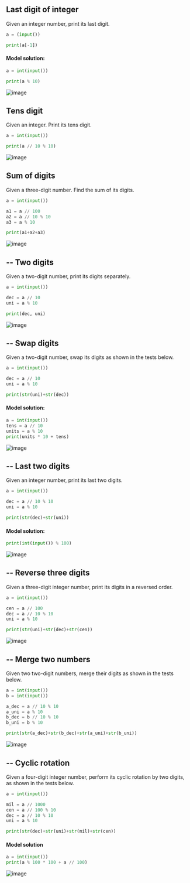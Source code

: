 ## Last digit of integer
Given an integer number, print its last digit.
```.py
a = (input())

print(a[-1])
```
#### Model solution:
```.py
a = int(input())

print(a % 10)
```
![image](https://user-images.githubusercontent.com/89135778/187174029-1fbb9392-ae23-41e4-a47f-e4627c5710b7.png)

## Tens digit
Given an integer. Print its tens digit.
```.py
a = int(input())

print(a // 10 % 10)
```
![image](https://user-images.githubusercontent.com/89135778/187175313-b0126da0-818c-4be0-b935-31ddf9eddde1.png)

## Sum of digits
Given a three-digit number. Find the sum of its digits.
```.py
a = int(input())

a1 = a // 100
a2 = a // 10 % 10
a3 = a % 10

print(a1+a2+a3)
```
![image](https://user-images.githubusercontent.com/89135778/187176099-9ec14c0b-d3d1-4ca3-82d5-b503c03d998e.png)

## -- Two digits
Given a two-digit number, print its digits separately.
```.py
a = int(input())

dec = a // 10
uni = a % 10

print(dec, uni)
```
![image](https://user-images.githubusercontent.com/89135778/187663483-ebf40739-8e38-47e9-abfd-316602bd6ed5.png)

## -- Swap digits
Given a two-digit number, swap its digits as shown in the tests below.
```.py
a = int(input())

dec = a // 10
uni = a % 10

print(str(uni)+str(dec))
```

#### Model solution: 
```.py
a = int(input())
tens = a // 10
units = a % 10
print(units * 10 + tens)
```
![image](https://user-images.githubusercontent.com/89135778/187664090-f7733b0b-a511-456c-84d4-73d4fa63662b.png)

## -- Last two digits
Given an integer number, print its last two digits.
```.py
a = int(input())

dec = a // 10 % 10
uni = a % 10

print(str(dec)+str(uni))
```

#### Model solution:
```.py
print(int(input()) % 100)
```
![image](https://user-images.githubusercontent.com/89135778/187664737-f5b21da4-72d2-4822-9ecc-701b1b957784.png)

## -- Reverse three digits
Given a three-digit integer number, print its digits in a reversed order.
```.py
a = int(input())

cen = a // 100
dec = a // 10 % 10
uni = a % 10

print(str(uni)+str(dec)+str(cen))
```
![image](https://user-images.githubusercontent.com/89135778/187665382-66cc8ff7-aced-49a5-8bea-697975023c02.png)

## -- Merge two numbers
Given two two-digit numbers, merge their digits as shown in the tests below.
```.py
a = int(input())
b = int(input())

a_dec = a // 10 % 10
a_uni = a % 10
b_dec = b // 10 % 10
b_uni = b % 10

print(str(a_dec)+str(b_dec)+str(a_uni)+str(b_uni))
```
![image](https://user-images.githubusercontent.com/89135778/187666047-ae3e3e19-fb71-4deb-939c-9826ebe550b4.png)

## -- Cyclic rotation
Given a four-digit integer number, perform its cyclic rotation by two digits, as shown in the tests below.
```.py
a = int(input())

mil = a // 1000
cen = a // 100 % 10
dec = a // 10 % 10
uni = a % 10

print(str(dec)+str(uni)+str(mil)+str(cen))
```

#### Model solution
```.py
a = int(input())
print(a % 100 * 100 + a // 100)
```
![image](https://user-images.githubusercontent.com/89135778/187667326-32c1f4a8-f9c0-48bd-ac8c-e7a3c8b8cef7.png)

## 
```.py

```

## 
```.py

```

## 
```.py

```

## 
```.py

```

## 
```.py

```

## 
```.py

```

## 
```.py

```

## 
```.py

```

## 
```.py

```

## 
```.py

```

## 
```.py

```

## 
```.py

```

## 
```.py

```

## 
```.py

```

## 
```.py

```

## 
```.py

```

## 
```.py

```

## 
```.py

```

## 
```.py

```
